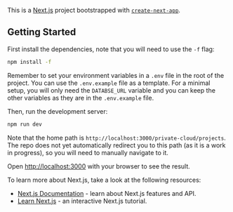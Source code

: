 This is a [Next.js](https://nextjs.org/) project bootstrapped with [`create-next-app`](https://github.com/vercel/next.js/tree/canary/packages/create-next-app).

## Getting Started

First install the dependencies, note that you will need to use the `-f` flag:

```bash
npm install -f
```

Remember to set your environment variables in a `.env` file in the root of the project. You can use the `.env.example` file as a template. For a minimal setup, you will only need the `DATABSE_URL` variable and you can keep the other variables as they are in the `.env.example` file.

Then, run the development server:

```bash
npm run dev
```

Note that the home path is `http://localhost:3000/private-cloud/projects`. The repo does not yet automatically redirect you to this path (as it is a work in progress), so you will need to manually navigate to it.

Open [http://localhost:3000](http://localhost:3000) with your browser to see the result.

To learn more about Next.js, take a look at the following resources:

- [Next.js Documentation](https://nextjs.org/docs) - learn about Next.js features and API.
- [Learn Next.js](https://nextjs.org/learn) - an interactive Next.js tutorial.


